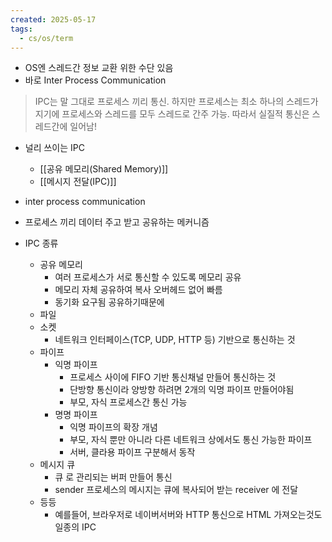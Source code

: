```yaml
---
created: 2025-05-17
tags:
  - cs/os/term
---
```

- OS엔 스레드간 정보 교환 위한 수단 있음
- 바로 Inter Process Communication
> IPC는 말 그대로 프로세스 끼리 통신. 하지만 프로세스는 최소 하나의 스레드가지기에 프로세스와 스레드를 모두 스레드로 간주 가능. 따라서 실질적 통신은 스레드간에 일어남!
- 널리 쓰이는 IPC
	- [[공유 메모리(Shared Memory)]]
	- [[메시지 전달(IPC)]]

 


- inter process communication
- 프로세스 끼리 데이터 주고 받고 공유하는 메커니즘
- IPC 종류
	- 공유 메모리
		- 여러 프로세스가 서로 통신할 수 있도록 메모리 공유
		- 메모리 자체 공유하여 복사 오버헤드 없어 빠름
		- 동기화 요구됨 공유하기때문에
	- 파일
	- 소켓
		- 네트워크 인터페이스(TCP, UDP, HTTP 등) 기반으로 통신하는 것
	- 파이프
		- 익명 파이프
			- 프로세스 사이에 FIFO 기반 통신채널 만들어 통신하는 것
			- 단방향 통신이라 양방향 하려면 2개의 익명 파이프 만들어야됨
			- 부모, 자식 프로세스간 통신 가능
		- 명명 파이프
			- 익명 파이프의 확장 개념
			- 부모, 자식 뿐만 아니라 다른 네트워크 상에서도 통신 가능한 파이프
			- 서버, 클라용 파이프 구분해서 동작
	- 메시지 큐 
		- 큐 로 관리되는 버퍼 만들어 통신
		- sender 프로세스의 메시지는 큐에 복사되어 받는 receiver 에 전달
	- 등등
		- 예를들어, 브라우저로 네이버서버와 HTTP 통신으로 HTML 가져오는것도 일종의 IPC